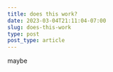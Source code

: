 ```yaml
---
title: does this work?
date: 2023-03-04T21:11:04-07:00
slug: does-this-work
type: post
post_type: article
---
```

<p>maybe</p>